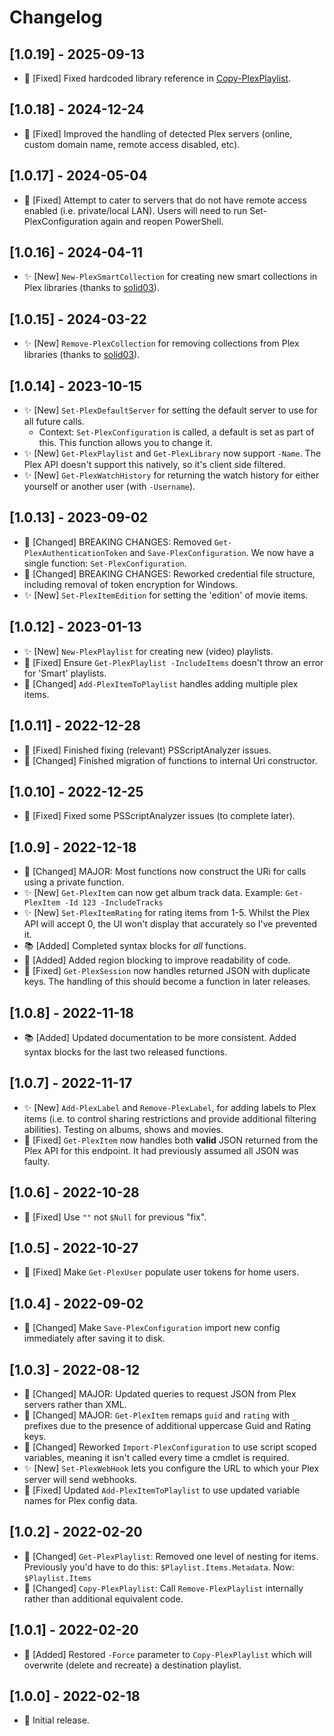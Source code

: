 # Changelog

## [1.0.19] - 2025-09-13

- 🐛 [Fixed] Fixed hardcoded library reference in [Copy-PlexPlaylist](https://github.com/robinmalik/PSPlex/issues/19).

## [1.0.18] - 2024-12-24

- 🐛 [Fixed] Improved the handling of detected Plex servers (online, custom domain name, remote access disabled, etc).

## [1.0.17] - 2024-05-04

- 🐛 [Fixed] Attempt to cater to servers that do not have remote access enabled (i.e. private/local LAN). Users will need to run Set-PlexConfiguration again and reopen PowerShell.

## [1.0.16] - 2024-04-11

- ✨ [New] `New-PlexSmartCollection` for creating new smart collections in Plex libraries (thanks to [solid03](https://github.com/solid03)).

## [1.0.15] - 2024-03-22

- ✨ [New] `Remove-PlexCollection` for removing collections from Plex libraries (thanks to [solid03](https://github.com/solid03)).

## [1.0.14] - 2023-10-15

- ✨ [New] `Set-PlexDefaultServer` for setting the default server to use for all future calls.
  - Context: `Set-PlexConfiguration` is called, a default is set as part of this. This function allows you to change it.
- ✨ [New] `Get-PlexPlaylist` and `Get-PlexLibrary` now support `-Name`. The Plex API doesn't support this natively, so it's client side filtered.
- ✨ [New] `Get-PlexWatchHistory` for returning the watch history for either yourself or another user (with `-Username`).

## [1.0.13] - 2023-09-02

- 🔨 [Changed] BREAKING CHANGES: Removed `Get-PlexAuthenticationToken` and `Save-PlexConfiguration`. We now have a single function: `Set-PlexConfiguration`.
- 🔨 [Changed] BREAKING CHANGES: Reworked credential file structure, including removal of token encryption for Windows.
- ✨ [New] `Set-PlexItemEdition` for setting the 'edition' of movie items.

## [1.0.12] - 2023-01-13

- ✨ [New] `New-PlexPlaylist` for creating new (video) playlists.
- 🐛 [Fixed] Ensure `Get-PlexPlaylist -IncludeItems` doesn't throw an error for 'Smart' playlists.
- 🔨 [Changed] `Add-PlexItemToPlaylist` handles adding multiple plex items.

## [1.0.11] - 2022-12-28

- 🐛 [Fixed] Finished fixing (relevant) PSScriptAnalyzer issues.
- 🔨 [Changed] Finished migration of functions to internal Uri constructor.

## [1.0.10] - 2022-12-25

- 🐛 [Fixed] Fixed some PSScriptAnalyzer issues (to complete later).

## [1.0.9] - 2022-12-18

- 🔨 [Changed] MAJOR: Most functions now construct the URi for calls using a private function.
- ✨ [New] `Get-PlexItem` can now get album track data. Example: `Get-PlexItem -Id 123 -IncludeTracks`
- ✨ [New] `Set-PlexItemRating` for rating items from 1-5. Whilst the Plex API will accept 0, the UI won't display that accurately so I've prevented it.
- 📚 [Added] Completed syntax blocks for _all_ functions.
- 🎨 [Added] Added region blocking to improve readability of code.
- 🐛 [Fixed] `Get-PlexSession` now handles returned JSON with duplicate keys. The handling of this should become a function in later releases.

## [1.0.8] - 2022-11-18

- 📚 [Added] Updated documentation to be more consistent. Added syntax blocks for the last two released functions.

## [1.0.7] - 2022-11-17

- ✨ [New] `Add-PlexLabel` and `Remove-PlexLabel`, for adding labels to Plex items (i.e. to control sharing restrictions and provide additional filtering abilities). Testing on albums, shows and movies.
- 🐛 [Fixed] `Get-PlexItem` now handles both **valid** JSON returned from the Plex API for this endpoint. It had previously assumed all JSON was faulty.

## [1.0.6] - 2022-10-28

- 🐛 [Fixed] Use `""` not `$Null` for previous "fix".

## [1.0.5] - 2022-10-27

- 🐛 [Fixed] Make `Get-PlexUser` populate user tokens for home users.

## [1.0.4] - 2022-09-02

- 🔨 [Changed] Make `Save-PlexConfiguration` import new config immediately after saving it to disk.

## [1.0.3] - 2022-08-12

- 🔨 [Changed] MAJOR: Updated queries to request JSON from Plex servers rather than XML.
- 🔨 [Changed] MAJOR: `Get-PlexItem` remaps `guid` and `rating` with `_` prefixes due to the presence of additional uppercase Guid and Rating keys.
- 🔨 [Changed] Reworked `Import-PlexConfiguration` to use script scoped variables, meaning it isn't called every time a cmdlet is required.
- ✨ [New] `Set-PlexWebHook` lets you configure the URL to which your Plex server will send webhooks.
- 🐛 [Fixed] Updated `Add-PlexItemToPlaylist` to use updated variable names for Plex config data.

## [1.0.2] - 2022-02-20

- 🔨 [Changed] `Get-PlexPlaylist`: Removed one level of nesting for items. Previously you'd have to do this: `$Playlist.Items.Metadata`. Now: `$Playlist.Items`
- 🔨 [Changed] `Copy-PlexPlaylist`: Call `Remove-PlexPlaylist` internally rather than additional equivalent code.

## [1.0.1] - 2022-02-20

- 🔨 [Added] Restored `-Force` parameter to `Copy-PlexPlaylist` which will overwrite (delete and recreate) a destination playlist.

## [1.0.0] - 2022-02-18

- 🎉 Initial release.
